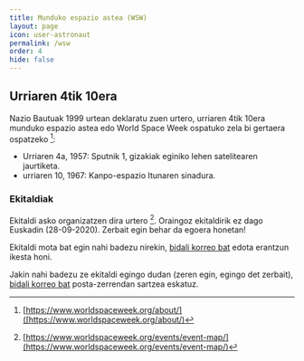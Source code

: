 ```yaml
---
title: Munduko espazio astea (WSW)
layout: page
icon: user-astronaut
permalink: /wsw
order: 4
hide: false
---
```


## Urriaren 4tik 10era

Nazio Bautuak 1999 urtean deklaratu zuen urtero, urriaren 4tik 10era munduko espazio astea edo World Space Week ospatuko zela bi gertaera ospatzeko [^1]:
* Urriaren 4a, 1957: Sputnik 1, gizakiak eginiko lehen satelitearen jaurtiketa.
* urriaren 10, 1967: Kanpo-espazio Itunaren sinadura.

### Ekitaldiak

Ekitaldi asko organizatzen dira urtero [^2]. Oraingoz ekitaldirik ez dago Euskadin (28-09-2020). Zerbait egin behar da egoera honetan!

Ekitaldi mota bat egin nahi badezu nirekin, [bidali korreo bat](mailto:info@espazioa.eu) edota erantzun ikesta honi.

Jakin nahi badezu ze ekitaldi egingo dudan (zeren egin, egingo det zerbait), [bidali korreo bat](mailto:info@espazioa.eu) posta-zerrendan sartzea eskatuz.

[^1]: [https://www.worldspaceweek.org/about/]([https://www.worldspaceweek.org/about/)
[^2]: [https://www.worldspaceweek.org/events/event-map/](https://www.worldspaceweek.org/events/event-map/)
